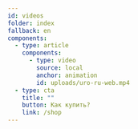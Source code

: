 ```yaml
---
id: videos
folder: index
fallback: en
components:
  - type: article
    components:
      - type: video
        source: local
        anchor: animation
        id: uploads/uro-ru-web.mp4
  - type: cta
    title: ""
    button: Как купить?
    link: /shop
---
```

